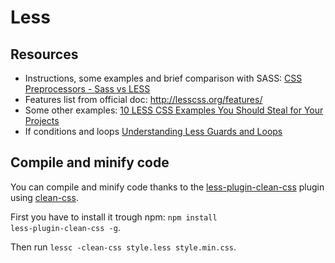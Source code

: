 # Less
## Resources
* Instructions, some examples and brief comparison with SASS: [CSS Preprocessors - Sass vs LESS](https://www.keycdn.com/blog/sass-vs-less)
* Features list from official doc: http://lesscss.org/features/
* Some other examples: [10 LESS CSS Examples You Should Steal for Your Projects](https://mayvendev.com/blog/10-less-css-examples-you-should-steal-for-your-projects)
* If conditions and loops [Understanding Less Guards and Loops](https://www.sitepoint.com/understanding-less-guards-loops/)

## Compile and minify code
You can compile and minify code thanks to the [less-plugin-clean-css](https://github.com/less/less-plugin-clean-css) plugin using [clean-css](https://github.com/jakubpawlowicz/clean-css).

First you have to install it trough npm: 
<code>npm install less-plugin-clean-css -g</code>.

Then run <code>lessc -clean-css style.less style.min.css</code>.
